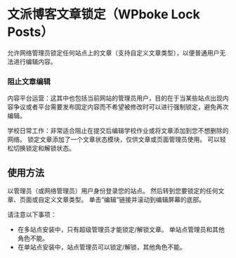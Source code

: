 # 文派博客文章锁定（WPboke Lock Posts）

允许网络管理员锁定任何站点上的文章（支持自定义文章类型），以便普通用户无法进行编辑内容。

### 阻止文章编辑

内容平台运营：这其中也包括当前网站的管理员用户，目的在于当某些站点出现内容争议或者平台需要发布固定内容而不希望被修改时可以进行强制锁定，避免再次编辑。

学校日常工作：非常适合阻止在提交后编辑学校作业或将文章添加到您不想删除的网络。 锁定文章添加了一个文章状态模块，仅供文章或页面管理员使用。 可以轻松切换锁定和解锁状态。

## 使用方法

以管理员（或网络管理员）用户身份登录您的站点。 然后转到您要锁定的任何文章、页面或自定义文章类型。 单击“编辑”链接并滚动到编辑屏幕的底部。

请注意以下事项：

 * 在多站点安装中，只有超级管理员才能锁定/解锁文章。 单站点管理员和其他角色不能。
 * 在单站点安装中，站点管理员可以锁定/解锁，其他角色不能。
